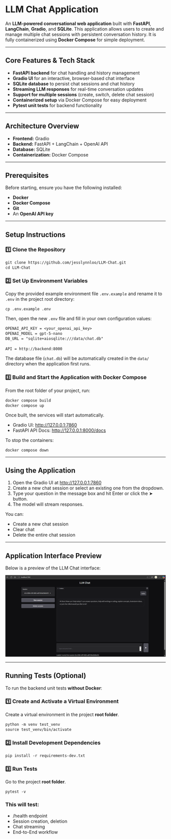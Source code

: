 # LLM Chat Application

An **LLM-powered conversational web application** built with **FastAPI**, **LangChain**, **Gradio**, and **SQLite**.
This application allows users to create and manage multiple chat sessions with persistent conversation history. 
It is fully containerized using **Docker Compose** for simple deployment.

---

## Core Features & Tech Stack

- **FastAPI backend** for chat handling and history management 
- **Gradio UI** for an interactive, browser-based chat interface 
- **SQLite database** to persist chat sessions and chat history
- **Streaming LLM responses** for real-time conversation updates 
- **Support for multiple sessions** (create, switch, delete chat session) 
- **Containerized setup** via Docker Compose for easy deployment
- **Pytest unit tests** for backend functionality

---

## Architecture Overview


- **Frontend:** Gradio
- **Backend:** FastAPI + LangChain + OpenAI API
- **Database:** SQLite 
- **Containerization:** Docker Compose

---

## Prerequisites

Before starting, ensure you have the following installed:

- **Docker**
- **Docker Compose**
- **Git**
- An **OpenAI API key**

---

## Setup Instructions

### 1️⃣ Clone the Repository

```commandline
git clone https://github.com/jesslynnloo/LLM-Chat.git
cd LLM-Chat
```

### 2️⃣ Set Up Environment Variables

Copy the provided example environment file `.env.example` and rename it to `.env` in the project root directory:

```commandline
cp .env.example .env
```

Then, open the new `.env` file and fill in your own configuration values:

```text
OPENAI_API_KEY = <your_openai_api_key>
OPENAI_MODEL = gpt-5-nano
DB_URL = "sqlite+aiosqlite:///data/chat.db"

API = http://backend:8000
```
The database file (`chat.db`) will be automatically created in the `data/` directory when the application first runs.

### 3️⃣ Build and Start the Application with Docker Compose

From the root folder of your project, run:

```commandline
docker compose build
docker compose up
```
Once built, the services will start automatically.
- Gradio UI: http://127.0.0.1:7860
- FastAPI API Docs: http://127.0.0.1:8000/docs

To stop the containers:

```commandline
docker compose down
```

---

## Using the Application

1. Open the Gradio UI at http://127.0.0.1:7860
2. Create a new chat session or select an existing one from the dropdown.
3. Type your question in the message box and hit Enter or click the ➤ button.
4. The model will stream responses.

You can:
- Create a new chat session
- Clear chat
- Delete the entire chat session

---

## Application Interface Preview

Below is a preview of the LLM Chat interface:

![LLM Chat UI](assets/UI_screenshot.png)

---

## Running Tests (Optional)

To run the backend unit tests **without Docker**:

### 1️⃣ Create and Activate a Virtual Environment

Create a virtual environment in the project **root folder**.

```commandline
python -m venv test_venv
source test_venv/bin/activate
```

### 2️⃣ Install Development Dependencies
```commandline
pip install -r requirements-dev.txt
```

### 3️⃣ Run Tests
Go to the project **root folder**.
```commandline
pytest -v
```

### This will test:

- /health endpoint
- Session creation, deletion
- Chat streaming
- End-to-End workflow
